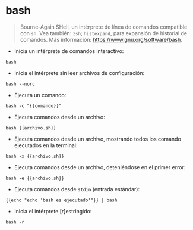 # bash

> Bourne-Again SHell, un intérprete de línea de comandos compatible con `sh`.
> Vea también: `zsh`; `histexpand`, para expansión de historial de comandos.
> Más información: <https://www.gnu.org/software/bash>.

- Inicia un intérprete de comandos interactivo:

`bash`

- Inicia el intérprete sin leer archivos de configuración:

`bash --norc`

- Ejecuta un comando:

`bash -c "{{comando}}"`

- Ejecuta comandos desde un archivo:

`bash {{archivo.sh}}`

- Ejecuta comandos desde un archivo, mostrando todos los comando ejecutados en la terminal:

`bash -x {{archivo.sh}}`

- Ejecuta comandos desde un archivo, deteniéndose en el primer error:

`bash -e {{archivo.sh}}`

- Ejecuta comandos desde `stdin` (entrada estándar):

`{{echo "echo 'bash es ejecutado'"}} | bash`

- Inicia el intérprete [r]estringido:

`bash -r`
